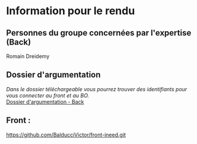 # Information pour le rendu

## Personnes du groupe concernées par l'expertise (Back)
Romain Dreidemy

## Dossier d'argumentation

*Dans le dossier téléchargeable vous pourrez trouver des identifiants pour vous connecter au front et au BO.*  
[Dossier d'argumentation - Back](https://drive.google.com/open?id=16u750sVeXFLlJt7atpQM1a49V2IJboXa)

## Front :
https://github.com/BalducciVictor/front-ineed.git
